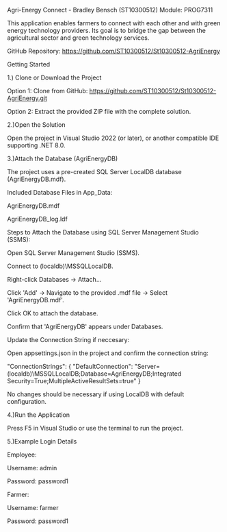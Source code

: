 Agri-Energy Connect - Bradley Bensch (ST10300512)
Module: PROG7311

This application enables farmers to connect with each other and with green energy technology providers. Its goal is to bridge the gap between the agricultural sector and green technology services.

GitHub Repository:
https://github.com/ST10300512/St10300512-AgriEnergy

Getting Started

1.) Clone or Download the Project

   Option 1: Clone from GitHub:
		https://github.com/ST10300512/St10300512-AgriEnergy.git

   Option 2: Extract the provided ZIP file with the complete solution.

2.)Open the Solution

   Open the project in Visual Studio 2022 (or later), or another compatible IDE supporting .NET 8.0.

3.)Attach the Database (AgriEnergyDB)

   The project uses a pre-created SQL Server LocalDB database (AgriEnergyDB.mdf).

   Included Database Files in App_Data:

   AgriEnergyDB.mdf

   AgriEnergyDB_log.ldf

Steps to Attach the Database using SQL Server Management Studio (SSMS):

   Open SQL Server Management Studio (SSMS).

   Connect to (localdb)\MSSQLLocalDB.

   Right-click Databases -> Attach...

   Click 'Add' -> Navigate to the provided .mdf file -> Select 'AgriEnergyDB.mdf'.

   Click OK to attach the database.

   Confirm that 'AgriEnergyDB' appears under Databases.

Update the Connection String if neccesary:

   Open appsettings.json in the project and confirm the connection string:

   "ConnectionStrings": {
   "DefaultConnection": "Server=(localdb)\MSSQLLocalDB;Database=AgriEnergyDB;Integrated Security=True;MultipleActiveResultSets=true"
   }

No changes should be necessary if using LocalDB with default configuration.

4.)Run the Application

   Press F5 in Visual Studio or use the terminal to run the project.

5.)Example Login Details

   Employee:

   Username: admin

   Password: password1

   Farmer:

   Username: farmer

   Password: password1